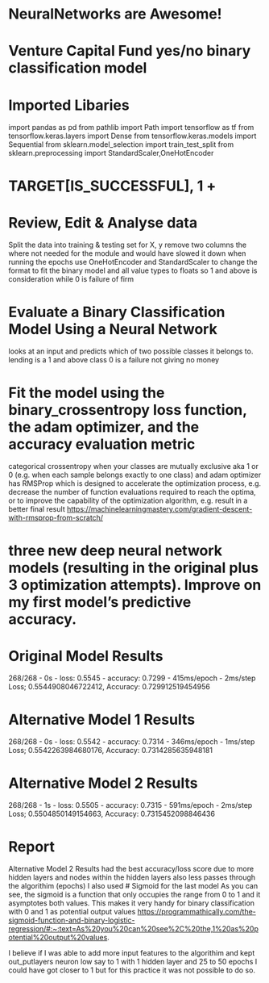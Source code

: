 # NeuralNetworks are Awesome!

# Venture Capital Fund yes/no binary classification model

# Imported Libaries
import pandas as pd
from pathlib import Path
import tensorflow as tf
from tensorflow.keras.layers import Dense
from tensorflow.keras.models import Sequential
from sklearn.model_selection import train_test_split
from sklearn.preprocessing import StandardScaler,OneHotEncoder


# TARGET[IS_SUCCESSFUL], 1 +

# Review, Edit & Analyse data
Split the data into training & testing set for X, y remove two columns the where not needed for the module and would have slowed it down when running the epochs
use OneHotEncoder and StandardScaler to change the format to fit the binary model and all value types to floats 
so 1 and above is consideration while 0 is failure of firm 

#  Evaluate a Binary Classification Model Using a Neural Network
 looks at an input and predicts which of two possible classes it belongs to. lending is a 1 and above class 0 is a failure not giving no money 
 
# Fit the model using the binary_crossentropy loss function, the adam optimizer, and the accuracy evaluation metric
categorical crossentropy when your classes are mutually exclusive aka 1 or 0 (e.g. when each sample belongs exactly to one class) and adam optimizer
has RMSProp which  is designed to accelerate the optimization process, e.g. decrease the number of function evaluations required to reach the optima, or to improve the capability of the optimization algorithm, e.g. result in a better final result https://machinelearningmastery.com/gradient-descent-with-rmsprop-from-scratch/

#  three new deep neural network models (resulting in the original plus 3 optimization attempts). Improve on my first model’s predictive accuracy.

# Original Model Results
268/268 - 0s - loss: 0.5545 - accuracy: 0.7299 - 415ms/epoch - 2ms/step
Loss; 0.5544908046722412, Accuracy: 0.729912519454956

#  Alternative Model 1 Results
268/268 - 0s - loss: 0.5542 - accuracy: 0.7314 - 346ms/epoch - 1ms/step
Loss; 0.5542263984680176, Accuracy: 0.7314285635948181

# Alternative Model 2 Results
268/268 - 1s - loss: 0.5505 - accuracy: 0.7315 - 591ms/epoch - 2ms/step
Loss; 0.5504850149154663, Accuracy: 0.7315452098846436



# Report
Alternative Model 2 Results had the best accuracy/loss score due to more hidden
layers and nodes within the hidden layers also  less passes through the algorithim (epochs)
I also used # Sigmoid for the last model As you can see, the sigmoid is a function that only occupies the range from 0 to 1 and it asymptotes both values. This makes it very handy for binary classification with 0 and 1 as potential output values
https://programmathically.com/the-sigmoid-function-and-binary-logistic-regression/#:~:text=As%20you%20can%20see%2C%20the,1%20as%20potential%20output%20values.

 I believe if I was able to add more input features to the algorithim and kept out_putlayers neuron low say to 1 with 1 hidden layer 
 and 25 to 50 epochs I could have got closer to 1 but for this practice it was not possible to do so. 
